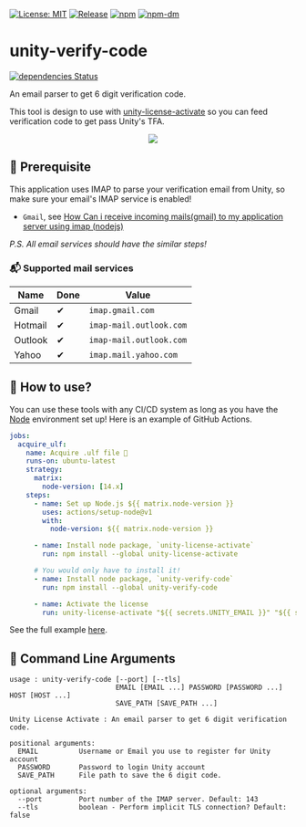 [![License: MIT](https://img.shields.io/badge/License-MIT-green.svg)](https://opensource.org/licenses/MIT)
[![Release](https://img.shields.io/github/tag/jcs090218/unity-verify-code.svg?label=release&logo=github)](https://github.com/jcs090218/unity-verify-code/releases/latest)
[![npm](https://img.shields.io/npm/v/unity-verify-code?logo=npm&color=green)](https://www.npmjs.com/package/unity-verify-code)
[![npm-dm](https://img.shields.io/npm/dm/unity-verify-code.svg)](https://npmcharts.com/compare/unity-verify-code?minimal=true)

# unity-verify-code

[![dependencies Status](https://status.david-dm.org/gh/jcs090218/unity-verify-code.svg)](https://david-dm.org/jcs090218/unity-verify-code)

An email parser to get 6 digit verification code.

This tool is design to use with [unity-license-activate](https://github.com/jcs090218/unity-license-activate)
so you can feed verification code to get pass Unity's TFA.

<p align="center">
  <img src="./etc/tfa.png"/>
</p>

## 💾 Prerequisite

This application uses IMAP to parse your verification email from Unity, so make
sure your email's IMAP service is enabled!

* `Gmail`, see [How Can i receive incoming mails(gmail) to my application server using imap (nodejs)](https://stackoverflow.com/questions/62404008/how-can-i-receive-incoming-mailsgmail-to-my-application-server-using-imap-nod)

*P.S. All email services should have the similar steps!*

### 📬 Supported mail services

| Name    | Done | Value                   |
|---------|------|-------------------------|
| Gmail   | ✔    | `imap.gmail.com`        |
| Hotmail | ✔    | `imap-mail.outlook.com` |
| Outlook | ✔    | `imap-mail.outlook.com` |
| Yahoo   | ✔    | `imap.mail.yahoo.com`   |

## 🔨 How to use?

You can use these tools with any CI/CD system as long as you have the [Node](https://nodejs.org/en/)
environment set up! Here is an example of GitHub Actions.

```yml
jobs:
  acquire_ulf:
    name: Acquire .ulf file 🔑
    runs-on: ubuntu-latest
    strategy:
      matrix:
        node-version: [14.x]
    steps:
      - name: Set up Node.js ${{ matrix.node-version }}
        uses: actions/setup-node@v1
        with:
          node-version: ${{ matrix.node-version }}

      - name: Install node package, `unity-license-activate`
        run: npm install --global unity-license-activate

      # You would only have to install it!
      - name: Install node package, `unity-verify-code`
        run: npm install --global unity-verify-code

      - name: Activate the license
        run: unity-license-activate "${{ secrets.UNITY_EMAIL }}" "${{ secrets.UNITY_PASSWORD }}" "${{ needs.request_alf.outputs.alf }}"
```

See the full example [here](https://github.com/jcs090218/JCSUnity/blob/master/.github/workflows/license.yml).

## 📇 Command Line Arguments

```console
usage : unity-verify-code [--port] [--tls]
                          EMAIL [EMAIL ...] PASSWORD [PASSWORD ...] HOST [HOST ...]
                          SAVE_PATH [SAVE_PATH ...]

Unity License Activate : An email parser to get 6 digit verification code.

positional arguments:
  EMAIL          Username or Email you use to register for Unity account
  PASSWORD       Password to login Unity account
  SAVE_PATH      File path to save the 6 digit code.

optional arguments:
  --port         Port number of the IMAP server. Default: 143
  --tls          boolean - Perform implicit TLS connection? Default: false
```
